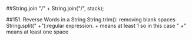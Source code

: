 ##String.join
"/" + String.join("/", stack);

##151. Reverse Words in a String
String.trim(): removing blank spaces
String.split(" +"):regular expression. + means at least 1 so in this case " +" means at least one space
